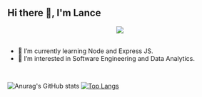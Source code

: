 ## Hi there 👋, I'm Lance

<!--
**lancemiranoo/lancemiranoo** is a ✨ _special_ ✨ repository because its `README.md` (this file) appears on your GitHub profile.

Here are some ideas to get you started:

- 🔭 I’m currently working on ...
- 🌱 I’m currently learning ...
- 👯 I’m looking to collaborate on ...
- 🤔 I’m looking for help with ...
- 💬 Ask me about ...
- 📫 How to reach me: ...
- 😄 Pronouns: ...
- ⚡ Fun fact: ...
-->
<div align="center">
    <img src="https://github.com/user-attachments/assets/e8db8135-8ea3-4b8a-8fd1-78b47b03e595" />
</div>

<br>

- 🌱 I’m currently learning Node and Express JS.
- 🤔 I’m interested in Software Engineering and Data Analytics.

<br>

![Anurag's GitHub stats](https://github-readme-stats.vercel.app/api?username=lancemiranoo&show_icons=true) 
[![Top Langs](https://github-readme-stats.vercel.app/api/top-langs/?username=lancemiranoo&layout=donut)](https://github.com/anuraghazra/github-readme-stats)


